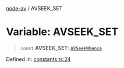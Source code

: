 [node-av](../globals.md) / AVSEEK\_SET

# Variable: AVSEEK\_SET

> `const` **AVSEEK\_SET**: [`AVSeekWhence`](../type-aliases/AVSeekWhence.md)

Defined in: [constants.ts:24](https://github.com/seydx/av/blob/f8631fc881b394300b1479f511d55cf1c370a87f/src/constants/constants.ts#L24)
